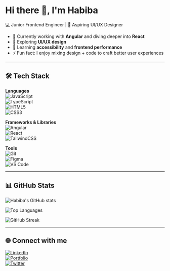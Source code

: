 # Hi there 👋, I'm Habiba  

💻 Junior Frontend Engineer | 🎨 Aspiring UI/UX Designer  

- 🔭 Currently working with **Angular** and diving deeper into **React**  
- 🎨 Exploring **UI/UX design**  
- 🌱 Learning **accessibility** and **frontend performance**  
- ⚡ Fun fact: I enjoy mixing design + code to craft better user experiences  

---

## 🛠 Tech Stack  

**Languages**  
![JavaScript](https://img.shields.io/badge/JavaScript-F7DF1E?style=flat&logo=javascript&logoColor=black)  
![TypeScript](https://img.shields.io/badge/TypeScript-3178C6?style=flat&logo=typescript&logoColor=white)  
![HTML5](https://img.shields.io/badge/HTML5-E34F26?style=flat&logo=html5&logoColor=white)  
![CSS3](https://img.shields.io/badge/CSS3-1572B6?style=flat&logo=css3&logoColor=white)  

**Frameworks & Libraries**  
![Angular](https://img.shields.io/badge/Angular-DD0031?style=flat&logo=angular&logoColor=white)  
![React](https://img.shields.io/badge/React-20232A?style=flat&logo=react&logoColor=61DAFB)  
![TailwindCSS](https://img.shields.io/badge/TailwindCSS-38B2AC?style=flat&logo=tailwind-css&logoColor=white)  

**Tools**  
![Git](https://img.shields.io/badge/Git-F05032?style=flat&logo=git&logoColor=white)  
![Figma](https://img.shields.io/badge/Figma-F24E1E?style=flat&logo=figma&logoColor=white)  
![VS Code](https://img.shields.io/badge/VS%20Code-0078D4?style=flat&logo=visual-studio-code&logoColor=white)  

---

## 📊 GitHub Stats  

![Habiba's GitHub stats](https://github-readme-stats.vercel.app/api?username=HabibaMar3i&show_icons=true&theme=radical)  

![Top Languages](https://github-readme-stats.vercel.app/api/top-langs/?username=HabibaMar3i&layout=compact&theme=radical)  

![GitHub Streak](https://streak-stats.demolab.com?user=HabibaMar3i&theme=radical)

---

## 🌐 Connect with me  

[![LinkedIn](https://img.shields.io/badge/LinkedIn-blue?style=flat&logo=linkedin)](your-link)  
[![Portfolio](https://img.shields.io/badge/Portfolio-%23000000.svg?style=flat&logo=vercel&logoColor=white)](your-portfolio-link)  
[![Twitter](https://img.shields.io/badge/Twitter-%231DA1F2.svg?style=flat&logo=twitter&logoColor=white)](your-twitter-link)  

